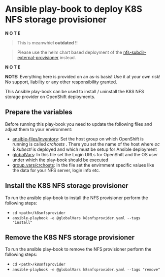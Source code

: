 # Ansible play-book to deploy K8S NFS storage provisioner

**N O T E**

> This is meanwhiel **outdated** !!

> Please use the helm chart based deployment of the [nfs-subdir-external-provisioner](https://github.com/kubernetes-sigs/nfs-subdir-external-provisionernfs-subdir-external-provisioner) instead.

**N O T E**

**NOTE:** Everything here is provided on an as-is basis! Use it at your own risk! No support, liability  or any other responsibility granted.

This Ansible play-book can be used to install / uninstall the K8S NFS storage provider on OpenShift deployments.

## Prepare the variables

Before running this play-book you need to update the following files and adjust them to your environment:

* [ansible-files/inventory](ansible-files/inventory): Set the host group on which OpenShift is running is called _crchosts_ . There you set the name of the host where _oc_ & _kubectl_ is deployed and which must be setup for Ansible deployment
* [globalVars](globalVars): In this file set the Login URLs for OpenShift and the OS user under which the play-book should be executed
* [group_vars/crchosts](group_vars/crchosts): In the file set the envirnment specific values like the data for your NFS server, login info etc.

## Install the K8S NFS storage provisioner

To run the ansible play-book to install the NFS provisioner perform the following steps:

- `cd <path>/k8snfsprovider`
- `ansible-playbook -e @globalVars k8snfsprovider.yaml --tags "install"`

## Remove the K8S NFS storage provisioner

To run the ansible play-book to remove the NFS provisioner perform the following steps:

- `cd <path>/k8snfsprovider`
- `ansible-playbook -e @globalVars k8snfsprovider.yaml --tags "remove"`
